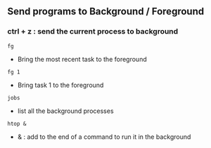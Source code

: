 ## Send programs to Background / Foreground

### ctrl + z : send the current process to background

`fg`
- Bring the most recent task to the foreground

`fg 1`
- Bring task 1 to the foreground


`jobs`
- list all the background processes

`htop &`
- & : add to the end of a command to run it in the background
